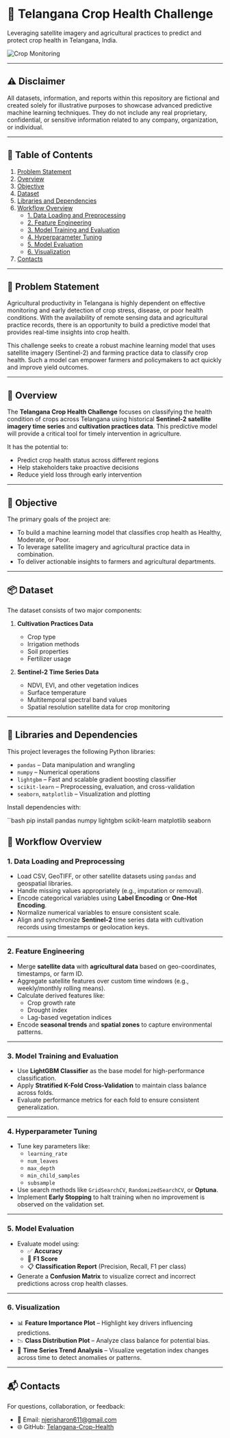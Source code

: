# 🌾 Telangana Crop Health Challenge

Leveraging satellite imagery and agricultural practices to predict and protect crop health in Telangana, India.

![Crop Monitoring](https://cropnuts.com/wp-content/uploads/2024/10/Website-Images-650-%C3%97-407-px-5.png)

---

## ⚠️ Disclaimer

All datasets, information, and reports within this repository are fictional and created solely for illustrative purposes to showcase advanced predictive machine learning techniques. They do not include any real proprietary, confidential, or sensitive information related to any company, organization, or individual.

---

## 📑 Table of Contents

1. [Problem Statement](#problem-statement)  
2. [Overview](#overview)  
3. [Objective](#objective)  
4. [Dataset](#dataset)  
5. [Libraries and Dependencies](#libraries-and-dependencies)  
6. [Workflow Overview](#workflow-overview)  
   - [1. Data Loading and Preprocessing](#1-data-loading-and-preprocessing)  
   - [2. Feature Engineering](#2-feature-engineering)  
   - [3. Model Training and Evaluation](#3-model-training-and-evaluation)  
   - [4. Hyperparameter Tuning](#4-hyperparameter-tuning)  
   - [5. Model Evaluation](#5-model-evaluation)  
   - [6. Visualization](#6-visualization)  
7. [Contacts](#contacts)

---

## 🧩 Problem Statement

Agricultural productivity in Telangana is highly dependent on effective monitoring and early detection of crop stress, disease, or poor health conditions. With the availability of remote sensing data and agricultural practice records, there is an opportunity to build a predictive model that provides real-time insights into crop health.

This challenge seeks to create a robust machine learning model that uses satellite imagery (Sentinel-2) and farming practice data to classify crop health. Such a model can empower farmers and policymakers to act quickly and improve yield outcomes.

---

## 🌱 Overview

The **Telangana Crop Health Challenge** focuses on classifying the health condition of crops across Telangana using historical **Sentinel-2 satellite imagery time series** and **cultivation practices data**. This predictive model will provide a critical tool for timely intervention in agriculture.

It has the potential to:

- Predict crop health status across different regions
- Help stakeholders take proactive decisions
- Reduce yield loss through early intervention

---

## 🎯 Objective

The primary goals of the project are:

- To build a machine learning model that classifies crop health as Healthy, Moderate, or Poor.
- To leverage satellite imagery and agricultural practice data in combination.
- To deliver actionable insights to farmers and agricultural departments.

---

## 📦 Dataset

The dataset consists of two major components:

1. **Cultivation Practices Data**  
   - Crop type  
   - Irrigation methods  
   - Soil properties  
   - Fertilizer usage  

2. **Sentinel-2 Time Series Data**  
   - NDVI, EVI, and other vegetation indices  
   - Surface temperature  
   - Multitemporal spectral band values  
   - Spatial resolution satellite data for crop monitoring

---

## 🧰 Libraries and Dependencies

This project leverages the following Python libraries:

- `pandas` – Data manipulation and wrangling  
- `numpy` – Numerical operations  
- `lightgbm` – Fast and scalable gradient boosting classifier  
- `scikit-learn` – Preprocessing, evaluation, and cross-validation  
- `seaborn`, `matplotlib` – Visualization and plotting  

Install dependencies with:

``bash pip install pandas numpy lightgbm scikit-learn matplotlib seaborn
## 🔄 Workflow Overview

### 1. Data Loading and Preprocessing

- Load CSV, GeoTIFF, or other satellite datasets using `pandas` and geospatial libraries.
- Handle missing values appropriately (e.g., imputation or removal).
- Encode categorical variables using **Label Encoding** or **One-Hot Encoding**.
- Normalize numerical variables to ensure consistent scale.
- Align and synchronize **Sentinel-2** time series data with cultivation records using timestamps or geolocation keys.

---

### 2. Feature Engineering

- Merge **satellite data** with **agricultural data** based on geo-coordinates, timestamps, or farm ID.
- Aggregate satellite features over custom time windows (e.g., weekly/monthly rolling means).
- Calculate derived features like:
  - Crop growth rate
  - Drought index
  - Lag-based vegetation indices
- Encode **seasonal trends** and **spatial zones** to capture environmental patterns.

---

### 3. Model Training and Evaluation

- Use **LightGBM Classifier** as the base model for high-performance classification.
- Apply **Stratified K-Fold Cross-Validation** to maintain class balance across folds.
- Evaluate performance metrics for each fold to ensure consistent generalization.

---

### 4. Hyperparameter Tuning

- Tune key parameters like:
  - `learning_rate`
  - `num_leaves`
  - `max_depth`
  - `min_child_samples`
  - `subsample`
- Use search methods like `GridSearchCV`, `RandomizedSearchCV`, or **Optuna**.
- Implement **Early Stopping** to halt training when no improvement is observed on the validation set.

---

### 5. Model Evaluation

- Evaluate model using:
  - ✅ **Accuracy**
  - 🎯 **F1 Score**
  - 📋 **Classification Report** (Precision, Recall, F1 per class)
- Generate a **Confusion Matrix** to visualize correct and incorrect predictions across crop health classes.

---

### 6. Visualization

- 📊 **Feature Importance Plot** – Highlight key drivers influencing predictions.
- 📉 **Class Distribution Plot** – Analyze class balance for potential bias.
- 🌿 **Time Series Trend Analysis** – Visualize vegetation index changes across time to detect anomalies or patterns.

---

## 📬 Contacts

For questions, collaboration, or feedback:

- 📧 Email: [njerisharon611@gmail.com](njerisharon611@gmail.com)    
- 🌐 GitHub: [Telangana-Crop-Health](https://github.com/8Sharon/Telengana-crop-health-challenge)


